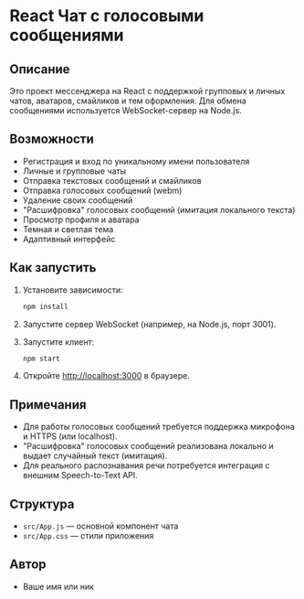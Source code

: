 # React Чат с голосовыми сообщениями

## Описание

Это проект мессенджера на React с поддержкой групповых и личных чатов, аватаров, смайликов и тем оформления. Для обмена сообщениями используется WebSocket-сервер на Node.js.

## Возможности

- Регистрация и вход по уникальному имени пользователя
- Личные и групповые чаты
- Отправка текстовых сообщений и смайликов
- Отправка голосовых сообщений (webm)
- Удаление своих сообщений
- "Расшифровка" голосовых сообщений (имитация локального текста)
- Просмотр профиля и аватара
- Темная и светлая тема
- Адаптивный интерфейс

## Как запустить

1. Установите зависимости:

   ```sh
   npm install
   ```

2. Запустите сервер WebSocket (например, на Node.js, порт 3001).

3. Запустите клиент:

   ```sh
   npm start
   ```

4. Откройте [http://localhost:3000](http://localhost:3000) в браузере.

## Примечания

- Для работы голосовых сообщений требуется поддержка микрофона и HTTPS (или localhost).
- "Расшифровка" голосовых сообщений реализована локально и выдает случайный текст (имитация).
- Для реального распознавания речи потребуется интеграция с внешним Speech-to-Text API.

## Структура

- `src/App.js` — основной компонент чата
- `src/App.css` — стили приложения

## Автор

- Ваше имя или ник

